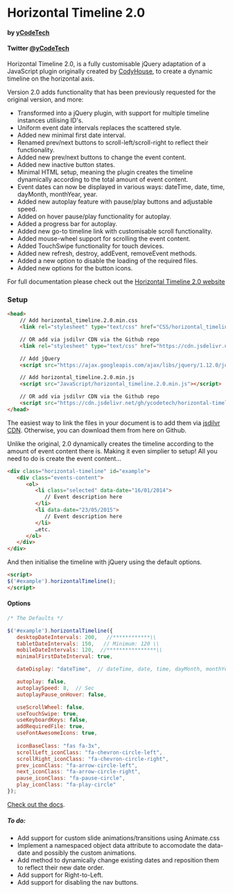 # Horizontal Timeline 2.0
#### by [yCodeTech](https://github.com/yCodeTech)
#### Twitter [@yCodeTech](https://twitter.com/yCodeTech)

Horizontal Timeline 2.0, is a fully customisable jQuery adaptation of a JavaScript plugin originally created by [CodyHouse](http://codyhouse.co/gem/horizontal-timeline/), to create a dynamic timeline on the horizontal axis.

Version 2.0 adds functionality that has been previously requested for the original version, and more:
   - Transformed into a jQuery plugin, with support for multiple timeline instances utilising ID's.
   - Uniform event date intervals replaces the scattered style.
   - Added new minimal first date interval.
   - Renamed prev/next buttons to scroll-left/scroll-right to reflect their functionality.
   - Added new prev/next buttons to change the event content.
   - Added new inactive button states.
   - Minimal HTML setup, meaning the plugin creates the timeline dynamically according to the total amount of event content.
   - Event dates can now be displayed in various ways: dateTime, date, time, dayMonth, monthYear, year.
   - Added new autoplay feature with pause/play buttons and adjustable speed.
   - Added on hover pause/play functionality for autoplay.
   - Added a progress bar for autoplay.
   - Added new go-to timeline link with customisable scroll functionality. 
   - Added mouse-wheel support for scrolling the event content.
   - Added TouchSwipe functionality for touch devices.
   - Added new refresh, destroy, addEvent, removeEvent methods.
   - Added a new option to disable the loading of the required files.
   - Added new options for the button icons.

For full documentation please check out the [Horizontal Timeline 2.0 website](http://horizontal-timeline.ycodetech.co.uk/)

### Setup

```html
<head>
    // Add horizontal_timeline.2.0.min.css 
    <link rel="stylesheet" type="text/css" href="CSS/horizontal_timeline.2.0.min.css">

    // OR add via jsdilvr CDN via the Github repo
    <link rel="stylesheet" type="text/css" href="https://cdn.jsdelivr.net/gh/ycodetech/horizontal-timeline-2.0@2/css/horizontal_timeline.2.0.min.css">

    // Add jQuery 
    <script src="https://ajax.googleapis.com/ajax/libs/jquery/1.12.0/jquery.min.js"></script>

    // Add horizontal_timeline.2.0.min.js
    <script src="JavaScript/horizontal_timeline.2.0.min.js"></script>

    // OR add via jsdilvr CDN via the Github repo
    <script src="https://cdn.jsdelivr.net/gh/ycodetech/horizontal-timeline-2.0@2/JavaScript/horizontal_timeline.2.0.min.js"></script>   
</head>

```
The easiest way to link the files in your document is to add them via <a href="https://www.jsdelivr.com/package/gh/ycodetech/horizontal-timeline-2.0" target="new">jsdilvr CDN</a>. Otherwise, you can download them from here on Github.

Unlike the original, 2.0 dynamically creates the timeline according to the amount of event content there is. Making it even simplier to setup! All you need to do is create the event content…

``` html
<div class="horizontal-timeline" id="example">
   <div class="events-content">
      <ol>
         <li class="selected" data-date="16/01/2014">
            // Event description here
         </li>
         <li data-date="23/05/2015">
            // Event description here
         </li>
         …etc.
      </ol>
   </div>
</div>
```
And then initialise the timeline with jQuery using the default options.

```html
<script>
$('#example').horizontalTimeline();
</script>
```

#### Options

```javascript
/* The Defaults */

$('#example').horizontalTimeline({
   desktopDateIntervals: 200,   //************\\
   tabletDateIntervals: 150,   // Minimum: 120 \\
   mobileDateIntervals: 120,  //****************\\
   minimalFirstDateInterval: true,

   dateDisplay: "dateTime",  // dateTime, date, time, dayMonth, monthYear, year

   autoplay: false,
   autoplaySpeed: 8,  // Sec
   autoplayPause_onHover: false, 

   useScrollWheel: false,
   useTouchSwipe: true,
   useKeyboardKeys: false,
   addRequiredFile: true,
   useFontAwesomeIcons: true,
			
   iconBaseClass: "fas fa-3x",
   scrollLeft_iconClass: "fa-chevron-circle-left",
   scrollRight_iconClass: "fa-chevron-circle-right",
   prev_iconClass: "fa-arrow-circle-left",
   next_iconClass: "fa-arrow-circle-right",
   pause_iconClass: "fa-pause-circle",
   play_iconClass: "fa-play-circle"
});
```

[Check out the docs](http://horizontal-timeline.ycodetech.co.uk/).


##### To do:

- Add support for custom slide animations/transitions using Animate.css
- Implement a namespaced object data attribute to accomodate the data-date and possibly the custom animations.
- Add method to dynamically change existing dates and reposition them to reflect their new date order.
- Add support for Right-to-Left.
- Add support for disabling the nav buttons.
